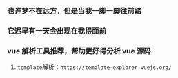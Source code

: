 ### 也许梦不在远方，但是当我一脚一脚往前踏

### 它迟早有一天会出现在我得面前

### vue 解析工具推荐，帮助更好得分析 vue 源码

1. `template`解析：`https://template-explorer.vuejs.org/`
